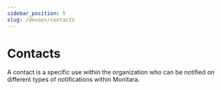 ```yaml
---
sidebar_position: 5
slug: /devops/contacts
---
```


# Contacts

A contact is a specific use within the organization who can be notified on different types of notifications within Monitara.
